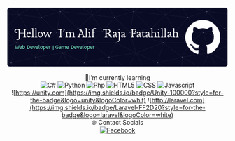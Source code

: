 ![](img/github-header-image.png)

<!--
**Myuziroun/Myuziroun** is a ✨ _special_ ✨ repository because its `README.md` (this file) appears on your GitHub profile.

Here are some ideas to get you started:

- 🔭 I’m currently working on ...
- 🌱 I’m currently learning ...
- 👯 I’m looking to collaborate on ...
- 🤔 I’m looking for help with ...
- 💬 Ask me about ...
- 📫 How to reach me: ...
- 😄 Pronouns: ...
- ⚡ Fun fact: ...
-->

<div align = "center">

📕I’m currently learning <br>
![C#](https://img.shields.io/badge/C%23-239120?style=for-the-badge&logo=csharp&logoColor=whit) ![Python](https://img.shields.io/badge/Python-FFD43B?style=for-the-badge&logo=python&logoColor=blue) ![Php](https://img.shields.io/badge/PHP-777BB4?style=for-the-badge&logo=php&logoColor=white) ![HTML5](https://img.shields.io/badge/HTML5-E34F26?style=for-the-badge&logo=html5&logoColor=white) ![CSS](https://img.shields.io/badge/CSS3-1572B6?style=for-the-badge&logo=css3&logoColor=white) ![Javascript](https://img.shields.io/badge/JavaScript-323330?style=for-the-badge&logo=javascript&logoColor=F7DF1E) <br>
![https://unity.com](https://img.shields.io/badge/Unity-100000?style=for-the-badge&logo=unity&logoColor=whit) ![http://laravel.com](https://img.shields.io/badge/Laravel-FF2D20?style=for-the-badge&logo=laravel&logoColor=white)<br>
🌐 Contact Socials<br>
[![Facebook](https://img.shields.io/badge/Facebook-%231877F2.svg?logo=Facebook&logoColor=white)](https://www.facebook.com/tritaznt21/)

</div>
<!-- Proudly created with GPRM ( https://gprm.itsvg.in ) -->
